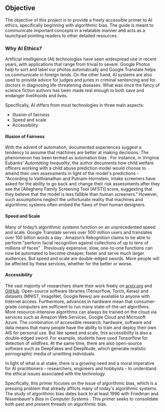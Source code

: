 ## Objective

The objective of this project is to provide a freely accessible primer to AI ethics, specifically beginning with algorithmic bias. The guide is meant to communicate important concepts in a relatable manner and acts as a launchpad pointing readers to other detailed resources.

### Why AI Ethics?

Artificial intelligence (AI) technologies have seen widespread use in recent years, with applications that range from trivial to severe. Google Photos help to sort and label our photos automatically and Google Translate helps us communicate in foreign lands. On the other hand, AI systems are also used to provide advice for judges and juries in criminal sentencing and for doctors in diagnosing life-threatening diseases. What was once the fancy of science fiction authors has been made real enough to both save and endanger livelihoods and lives.

Specifically, AI differs from most technologies in three main aspects:

- Illusion of fairness
- Speed and scale
- Accessibility

#### Illusion of Fairness

With the advent of automation, documented experiences suggest a tendency to assume that machines are better at making decisions. The phenomenon has been termed as automation bias <dt-cite cite="citron2007technological,skitka2000automation"></dt-cite>. For instance, in Viriginia Eubanks' *Automating Inequality*, the author documents how child welfare officers working with a child abuse prediction model would choose to amend their own assessments in light of the model's predictions - "According to Vaithianathan and Putnam-Hornstein, intake screeners have asked for the ability to go back and change their risk assessments after they see the [Allegheny Family Screening Tool (AFST)] score, suggesting that they believe that the model is less fallible than human screeners." However, such assumptions neglect the unfortunate reality that machines and algorithmic systems often embed the flaws of their human designers. 

#### Speed and Scale

Many of today’s algorithmic systems function on an unprecedented speed and scale. Google Translate serves over 500 million users and translates over 100 billion words a day <dt-cite cite="turovsky2016ten"></dt-cite>. Amazon’s Rekognition claims to be able to perform "perform facial recognition against collections of up to tens of millions of faces" <dt-cite cite="amazon2019amazon"></dt-cite>. Previously expensive, slow, one-to-one functions can now be automated to become cheaper, faster and serve much larger audiences. But speed and scale are double-edged swords. More people will be affected by these services, whether for the better or worse.

#### Accessibility

The vast majority of researchers share their work freely on [arxiv.org](https://arxiv.org/) and [GitHub](https://github.com). Open-source software libraries (Tensorflow, Torch, Keras) and datasets (MNIST, ImageNet, Google News) are available to anyone with Internet access. Furthermore, advances in hardware mean that consumer-grade computers are sufficient to run many state-of-the-art algorithms. More resource-intensive algorithms can always be trained on the cloud via services such as Amazon Web Services, Google Cloud and Microsoft Azure. The combination of accessible research, hardware, software and data means that many people have the ability to train and deploy their own AIS for personal use. But like speed and scale, this accessibility is also a double-edged sword. For example, students have used Tensorflow for detection of wildfires. At the same time, there are also open-source software such as DeepFakes and DeepNude, which generate realistic pornographic media of unwitting individuals.

In light of what is at stake, there is a growing need and a moral imperative for AI practitioners - researchers, engineers and hobbyists - to understand the ethical issues associated with the technology.

Specifically, this primer focuses on the issue of algorithmic bias, which is a pressing problem that already afflicts many of today's algorithmic systems. The study of algorithmic bias dates back to at least 1996 with Friedman and Nissenbaum's *Bias in Computer Systems* <dt-cite cite="friedman1996bias"></dt-cite>. This primer seeks to consolidate both past and present threads on algorithmic bias.

<!--

### Why Algorithmic Bias?

The study of algorithmic bias has a surprising long history, dating back at least to 1996 with Friedman and Nissenbaum's *Bias in Computer Systems* <dt-cite cite="friedman1996bias"></dt-cite>.

-->




